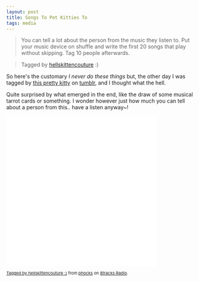 ```yaml
---
layout: post
title: Songs To Pet Kitties To
tags: media
---
```


> You can tell a lot about the person from the music they listen to. Put your music device on shuffle and write the first 20 songs that play without skipping. Tag 10 people afterwards.

> Tagged by [hellskittencouture](http://hellskittencouture.tumblr.com/) :)

So here's the customary *I never do these things* but, the other day I was tagged by [this pretty kitty](http://hellskittencouture.tumblr.com/) on [tumblr](http://phocks.tumblr.com), and I thought what the hell.

Quite surprised by what emerged in the end, like the draw of some musical tarrot cards or something. I wonder however just how much you can tell about a person from this.. have a listen anyway~!

<iframe src="//8tracks.com/mixes/4781234/player_v3_universal" width="400" height="400" style="border: 0px none;"></iframe>
<p class="_8t_embed_p" style="font-size: 11px; line-height: 12px;"><a href="//8tracks.com/phocks/tagged-by-hellskittencouture?utm_medium=trax_embed">Tagged by hellskittencouture :)</a> from <a href="//8tracks.com/phocks?utm_medium=trax_embed">phocks</a> on <a href="//8tracks.com?utm_medium=trax_embed">8tracks Radio</a>.</p>